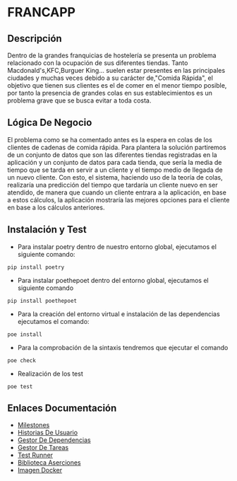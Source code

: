 # FRANCAPP

## Descripción
Dentro de la grandes franquicias de hostelería se presenta un problema relacionado con la ocupación de sus diferentes tiendas. Tanto Macdonald's,KFC,Burguer King... suelen estar presentes en las principales ciudades y muchas veces debido a su carácter de,"Comida Rápida", el objetivo que tienen sus clientes es el de comer en el menor tiempo posible, por tanto la presencia de grandes colas en sus establecimientos es un problema grave que se busca evitar a toda costa.

## Lógica De Negocio
El problema como se ha comentado antes es la espera en colas de los clientes de cadenas de comida rápida. Para plantera la solución partiremos de un conjunto de datos que son las diferentes tiendas registradas en la aplicación y un conjunto de datos para cada tienda, que sería la media de tiempo que se tarda en servir a un cliente y el tiempo medio de llegada de un nuevo cliente. Con esto, el sistema, haciendo uso de la teoría de colas, realizaría una predicción del tiempo que tardaría un cliente nuevo en ser atendido, de manera que cuando un cliente entrara a la aplicación, en base a estos cálculos, la aplicación mostraría las mejores opciones para el cliente en base a los cálculos anteriores.


## Instalación y Test

* Para instalar poetry dentro de nuestro entorno global, ejecutamos el siguiente comando:
```
pip install poetry
```
* Para instalar poethepoet dentro del entorno global, ejecutamos el siguiente comando

```
pip install poethepoet
```

* Para la creación del entorno virtual e instalación de las dependencias ejecutamos el comando:

```
poe install
```

* Para la comprobación de la sintaxis tendremos que ejecutar el comando

```
poe check 
```
* Realización de los test

```
poe test
```


## Enlaces Documentación

- [Milestones](./docs/Milestones.md)
- [Historias De Usuario](./docs/Historias-Usuario.md)
- [Gestor De Dependencias](./docs/Gestor-Dependencias.md)
- [Gestor De Tareas](./docs/Gestor-Tareas.md)
- [Test Runner](./docs/Test-Runner.md)
- [Biblioteca Aserciones](./docs/Biblioteca-Aserciones.md)
- [Imagen Docker](./docs/Docker.md)   




